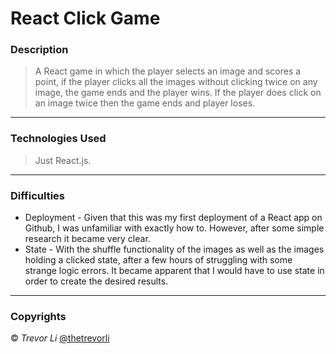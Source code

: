 # React Click Game
### Description
>   A React game in which the player selects an image and scores a point, if the player clicks all the images without clicking twice on any image, the game ends and the player wins. If the player does click on an image twice then the game ends and player loses.

---
### Technologies Used
>   Just React.js.

---
### Difficulties
- Deployment -
    Given that this was my first deployment of a React app on Github, I was unfamiliar with exactly how to. However, after some simple research it became very clear.
- State - 
    With the shuffle functionality of the images as well as the images holding a clicked state, after a few hours of struggling with some strange logic errors. It became apparent that I would have to use state in order to create the desired results.

---
### Copyrights
&copy; _Trevor Li_
[@thetrevorli]("https://yiqi0110.github.io/portfolio/")